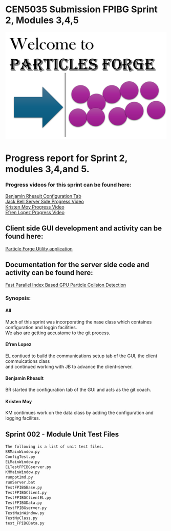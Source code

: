 # CEN5035 Submission FPIBG Sprint 2, Modules 3,4,5
	
<img src="Logo.png" alt="Project Particle Forge">

<h1>Progress report for Sprint 2, modules 3,4,and 5.</h1>

<h3>Progress videos for this sprint can be found here:</h3>

<a href="https://youtu.be/8jB4ki4xuyo"> Benjamin Rheault Configuration Tab</a><br>
<a href="https://youtu.be/MrElZKAX7_U"> Jack Bell Server Side Progress Video</a><br>
<a href="https://youtu.be/_NXIA5pGPnQ"> Kristen Moy Progress Video</a><br>
<a href="https://youtu.be/rYMK_ded-xw"> Efren Lopez Progress Video</a><br>

<h2>Client side GUI development and activity can be found here:</h2>

<a href="https://github.com/fieldparticle/FPIBGUtility"> Particle Forge Utility application </a>
	
<h2>Documentation for the server side code and activity can be found here: </h2>

 <a href="https://github.com/fieldparticle/FPIBG"> Fast Parallel Index Based GPU Particle Collsion Detection</a> 

<h3>Synopsis:<br></h3>

<h4>All<br></h4>

Much of this sprint was incorporating the nase class which containes configuration and loggin facilities.<br>
We also are getting accustome to the git process.

<h4>Efren Lopez</h4>
EL contiued to build the communications setup tab of the GUI, the client commuications class <br>
and continued working with JB to advance the client-server.<br>
<h4>Benjamin Rheault</h4> 		
BR started the configuration tab of the GUI and acts as the git coach.
<h4>Kristen Moy</h4>
KM contimues work on the data class by adding the configuration and logging facilites.
  
## Sprint 002 - Module Unit Test Files

	The following is a list of unit test files. 
	BRMainWindow.py
	ConfigTest.py
	ELMainWindow.py
	ELTestFPIBGserver.py
	KMMainWindow.py
	runppt2md.py
	runServer.bat
	TestFPIBGBase.py
	TestFPIBGClient.py
	TestFPIBGClientEL.py
	TestFPIBGData.py
	TestFPIBGserver.py
	TestMainWindow.py
	TestMyClass.py
	test_FPIBGData.py

